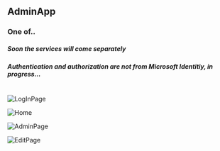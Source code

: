 ## AdminApp
### One of..

##### Soon the services will come separately
##### Authentication and authorization are not from Microsoft Identitiy, in progress...
#
![LogInPage](https://user-images.githubusercontent.com/76565416/220217130-5235599d-9b69-430c-9d3a-5170a8f8ef9c.png)


![Home](https://user-images.githubusercontent.com/76565416/220217521-a00f91da-a294-4ee3-b40a-eb62ebc15ec8.png)


![AdminPage](https://user-images.githubusercontent.com/76565416/220216804-0319e92e-e55c-48b0-a9f9-aa1576325d51.png)


![EditPage](https://user-images.githubusercontent.com/76565416/220217798-09bd45ab-3560-4a43-a112-fcde4639ac3f.png)
